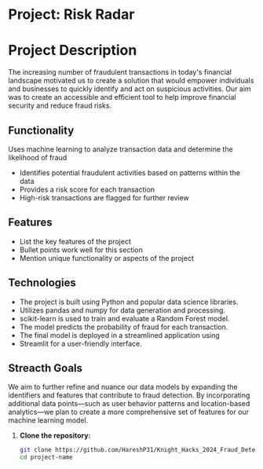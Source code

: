 # Project: Risk Radar

# Project Description

The increasing number of fraudulent transactions in today's financial landscape motivated us to create a solution that would empower individuals and businesses to quickly identify and act on suspicious activities. Our aim was to create an accessible and efficient tool to help improve financial security and reduce fraud risks.

## Functionality

Uses machine learning to analyze transaction data and determine the likelihood of fraud
- Identifies potential fraudulent activities based on patterns within the data
- Provides a risk score for each transaction
- High-risk transactions are flagged for further review

## Features

- List the key features of the project
- Bullet points work well for this section
- Mention unique functionality or aspects of the project

## Technologies

- The project is built using Python and popular data science libraries.
- Utilizes pandas and numpy for data generation and processing.
- scikit-learn is used to train and evaluate a Random Forest model.
- The model predicts the probability of fraud for each transaction.
- The final model is deployed in a streamlined application using
- Streamlit for a user-friendly interface.

## Streacth Goals

We aim to further refine and nuance our data models by expanding the identifiers and features that contribute to fraud detection. By incorporating additional data points—such as user behavior patterns and location-based analytics—we plan to create a more comprehensive set of features for our machine learning model.

1. **Clone the repository:**

   ```bash
   git clone https://github.com/HareshP31/Knight_Hacks_2024_Fraud_Detection
   cd project-name
